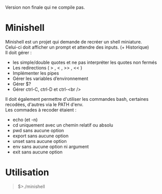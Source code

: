 Version non finale qui ne compile pas.

# Minishell
Minishell est un projet qui demande de recréer un shell miniature.<br />
Celui-ci doit afficher un prompt et attendre des inputs. (+ Historique)<br />
Il doit gérer :<br />
- les simple/double quotes et ne pas interpréter les quotes non fermés<br />
- Les redirections ( > , < , >> , << )<br />
- Implémenter les pipes<br />
- Gérer les variables d’environnement<br />
- Gérer $?<br />
- Gérer ctrl-C, ctrl-D et ctrl-\<br />

Il doit également permettre d'utiliser les commandes bash, certaines recodées, d'autres via le PATH d'env.<br />
Les commades à recoder étaient :<br />
- echo (et -n)<br />
- cd uniquement avec un chemin relatif ou absolu<br />
- pwd sans aucune option<br />
- export sans aucune option<br />
- unset sans aucune option<br />
- env sans aucune option ni argument<br />
- exit sans aucune option<br />

# Utilisation

> $>./minishell<br />
